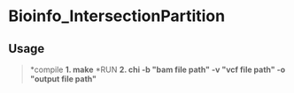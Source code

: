# Bioinfo_IntersectionPartition
## Usage
>*compile
>**1. make**
>*RUN
>**2. chi -b "bam file path" -v "vcf file path" -o "output file path"**


